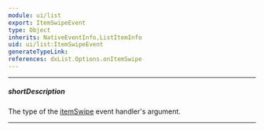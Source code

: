```yaml
---
module: ui/list
export: ItemSwipeEvent
type: Object
inherits: NativeEventInfo,ListItemInfo
uid: ui/list:ItemSwipeEvent
generateTypeLink: 
references: dxList.Options.onItemSwipe
---
```

---
##### shortDescription
The type of the [itemSwipe]({basewidgetpath}/Events/#itemSwipe) event handler's argument.

---
<!-- Description goes here -->